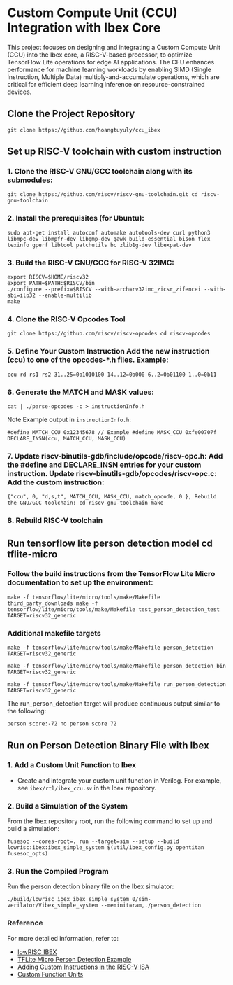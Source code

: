 # Custom Compute Unit (CCU) Integration with Ibex Core

This project focuses on designing and integrating a Custom Compute Unit (CCU) into the Ibex core, a RISC-V-based processor, to optimize TensorFlow Lite operations for edge AI applications. The CFU enhances performance for machine learning workloads by enabling SIMD (Single Instruction, Multiple Data) multiply-and-accumulate operations, which are critical for efficient deep learning inference on resource-constrained devices.

## Clone the Project Repository
```
git clone https://github.com/hoangtuyuly/ccu_ibex
```

## Set up RISC-V toolchain with custom instruction
### 1. Clone the RISC-V GNU/GCC toolchain along with its submodules: 
```
git clone https://github.com/riscv/riscv-gnu-toolchain.git cd riscv-gnu-toolchain
```

### 2. Install the prerequisites (for Ubuntu): 
```
sudo apt-get install autoconf automake autotools-dev curl python3 libmpc-dev libmpfr-dev libgmp-dev gawk build-essential bison flex texinfo gperf libtool patchutils bc zlib1g-dev libexpat-dev
```

### 3. Build the RISC-V GNU/GCC for RISC-V 32IMC: 
```
export RISCV=$HOME/riscv32
export PATH=$PATH:$RISCV/bin
./configure --prefix=$RISCV --with-arch=rv32imc_zicsr_zifencei --with-abi=ilp32 --enable-multilib
make
```

### 4. Clone the RISC-V Opcodes Tool 
```
git clone https://github.com/riscv/riscv-opcodes cd riscv-opcodes
```

### 5. Define Your Custom Instruction Add the new instruction (ccu) to one of the opcodes-*.h files. Example: 
```
ccu rd rs1 rs2 31..25=0b1010100 14..12=0b000 6..2=0b01100 1..0=0b11
```

### 6. Generate the MATCH and MASK values: 
```
cat | ./parse-opcodes -c > instructionInfo.h
```
Note Example output in `instructionInfo.h`:
```
#define MATCH_CCU 0x12345678 // Example #define MASK_CCU 0xfe00707f DECLARE_INSN(ccu, MATCH_CCU, MASK_CCU)
```

### 7. Update riscv-binutils-gdb/include/opcode/riscv-opc.h: Add the #define and DECLARE_INSN entries for your custom instruction. Update riscv-binutils-gdb/opcodes/riscv-opc.c: Add the custom instruction: 
```
{"ccu", 0, "d,s,t", MATCH_CCU, MASK_CCU, match_opcode, 0 }, Rebuild the GNU/GCC toolchain: cd riscv-gnu-toolchain make
```
### 8. Rebuild RISC-V toolchain

## Run tensorflow lite person detection model cd tflite-micro

### Follow the build instructions from the TensorFlow Lite Micro documentation to set up the environment: 
```
make -f tensorflow/lite/micro/tools/make/Makefile third_party_downloads make -f tensorflow/lite/micro/tools/make/Makefile test_person_detection_test TARGET=riscv32_generic
```

### Additional makefile targets 
```
make -f tensorflow/lite/micro/tools/make/Makefile person_detection TARGET=riscv32_generic
```
```
make -f tensorflow/lite/micro/tools/make/Makefile person_detection_bin TARGET=riscv32_generic
```
```
make -f tensorflow/lite/micro/tools/make/Makefile run_person_detection TARGET=riscv32_generic
```

The run_person_detection target will produce continuous output similar to the following: 
```
person score:-72 no person score 72
```

## Run on Person Detection Binary File with Ibex

### 1. Add a Custom Unit Function to Ibex

- Create and integrate your custom unit function in Verilog. For example, see `ibex/rtl/ibex_ccu.sv` in the Ibex repository.

### 2. Build a Simulation of the System

From the Ibex repository root, run the following command to set up and build a simulation:

```
fusesoc --cores-root=. run --target=sim --setup --build
lowrisc:ibex:ibex_simple_system $(util/ibex_config.py opentitan fusesoc_opts)
```

### 3. Run the Compiled Program

Run the person detection binary file on the Ibex simulator:

```
./build/lowrisc_ibex_ibex_simple_system_0/sim-verilator/Vibex_simple_system --meminit=ram,./person_detection
```

### Reference

For more detailed information, refer to:

- [lowRISC IBEX](https://github.com/lowRISC/ibex/tree/master/examples/simple_system)
- [TFLite Micro Person Detection Example](https://github.com/tensorflow/tflite-micro/tree/main/tensorflow/lite/micro/examples/person_detection)
- [Adding Custom Instructions in the RISC-V ISA](https://hsandid.github.io/posts/risc-v-custom-instruction/)
- [Custom Function Units](https://cfu-playground.readthedocs.io/en/latest/crash-course/riscv.html)

